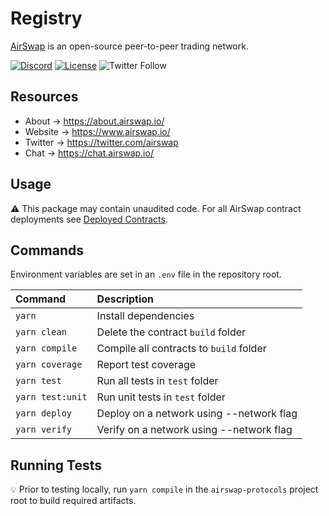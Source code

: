 # Registry

[AirSwap](https://www.airswap.io/) is an open-source peer-to-peer trading network.

[![Discord](https://img.shields.io/discord/590643190281928738.svg)](https://discord.gg/ecQbV7H)
[![License](https://img.shields.io/badge/License-MIT-blue)](https://opensource.org/licenses/MIT)
![Twitter Follow](https://img.shields.io/twitter/follow/airswap?style=social)

## Resources

- About → https://about.airswap.io/
- Website → https://www.airswap.io/
- Twitter → https://twitter.com/airswap
- Chat → https://chat.airswap.io/

## Usage

:warning: This package may contain unaudited code. For all AirSwap contract deployments see [Deployed Contracts](https://about.airswap.io/technology/deployments).

## Commands

Environment variables are set in an `.env` file in the repository root.

| Command          | Description                              |
| :--------------- | :--------------------------------------- |
| `yarn`           | Install dependencies                     |
| `yarn clean`     | Delete the contract `build` folder       |
| `yarn compile`   | Compile all contracts to `build` folder  |
| `yarn coverage`  | Report test coverage                     |
| `yarn test`      | Run all tests in `test` folder           |
| `yarn test:unit` | Run unit tests in `test` folder          |
| `yarn deploy`    | Deploy on a network using --network flag |
| `yarn verify`    | Verify on a network using --network flag |

## Running Tests

:bulb: Prior to testing locally, run `yarn compile` in the `airswap-protocols` project root to build required artifacts.

